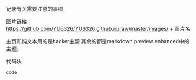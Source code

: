 记录有关需要注意的事项

图片链接：https://github.com/YU6326/YU6326.github.io/raw/master/images/ + 图片名

主页和纯文本用的是hacker主题
其余的都是markdown preview enhanced中的主题。

代码块
```language
code
```
